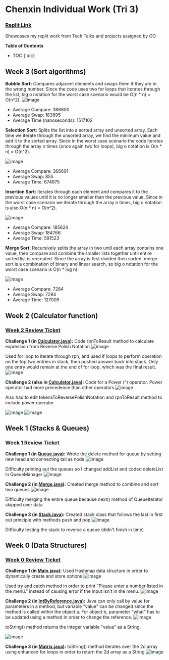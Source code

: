 # Chenxin Individual Work (Tri 3)

### [Replit Link](https://replit.com/@chenxinNi/Chenxin-Individual-Tri-3#Main.java)
Showcases my replit work from Tech Talks and projects assigned by OO

**Table of Contents**
* TOC
{:toc}

## Week 3 (Sort algorithms)
**Bubble Sort:** Compares adjacent elements and swaps them if they are in the wrong number. Since the code uses two for loops that iterates through the list, big o notation for the worst case scenario would be O(n * n) = O(n^2).
![image](https://user-images.githubusercontent.com/55467785/161411460-a2048a66-ee22-4fcf-8afb-874bb1434b34.png)

* Average Compare: 366800
* Average Swap: 183895
* Average Time (nanoseconds): 1517102

**Selection Sort:** Splits the list into a sorted array and unsorted array. Each time we iterate through the unsorted array, we find the minimum value and add it to the sorted array. Since in the worst case scenario the code iterates through the array n times (once again two for loops), big o notation is O(n * n) = O(n^2).

![image](https://user-images.githubusercontent.com/55467785/161411641-f9695d52-b114-4662-b888-c0b6fc2df75b.png)

* Average Compare: 366691
* Average Swap: 855
* Average Time: 674975

**Insertion Sort:** Iterates through each element and compares it to the previous values until it is no longer smaller than the previous value. Since in the worst case scenario we iterate through the array n times, big o notation is also O(n * n) = O(n^2).

![image](https://user-images.githubusercontent.com/55467785/161411896-b155ed06-cd3b-4861-ad45-2603fb9ab1e0.png)

* Average Compare: 185624
* Average Swap: 184766
* Average Time: 581523

**Merge Sort:** Recursively splits the array in two until each array contains one value, then compare and combine the smaller lists together until entire sorted list is recreated. Since the array is first divided then sorted, merge sort is a combination of binary and linear search, so big o notation for the worst case scenario is O(n * log n)

![image](https://user-images.githubusercontent.com/55467785/161412313-8cb07522-4916-4e2f-b430-db0568720d5a.png)

* Average Compare: 7284
* Average Swap: 7284
* Average Time: 127009


## Week 2 (Calculator function)
### [Week 2 Review Ticket](https://github.com/dsblack0/stickers_for_charity/issues/31)
**Challenge 1 (in [Calculator.java](https://github.com/chenxin-chex/Chenxin-Individual-Tri-3/blob/main/Calculator.java)):** Code rpnToResult method to calculate expression from Reverse Polish Notation
![image](https://user-images.githubusercontent.com/55467785/159758977-cc09ea7e-4cae-46d9-b3b2-93063a072ec1.png)

Used for loop to iterate through rpn, and used if loops to perform operation on the top two entries in stack, then pushed answer back into stack. Only one entry would remain at the end of for loop, which was the final result.
![image](https://user-images.githubusercontent.com/55467785/159759356-a550a504-c3e9-4ed0-8c1c-c1b97b153ccc.png)

**Challenge 2 (also in [Calculator.java](https://github.com/chenxin-chex/Chenxin-Individual-Tri-3/blob/main/Calculator.java)):** Code for a Power (^) operator. Power operator had more precedence than other operators
![image](https://user-images.githubusercontent.com/55467785/159759616-504784fc-7ea4-4c40-ba7a-708fc45f1306.png)

Also had to edit tokensToReversePolishNotation and rpnToResult method to include power operator

![image](https://user-images.githubusercontent.com/55467785/159759889-1a74d637-7a70-46bd-a140-8d885de48e4b.png)
![image](https://user-images.githubusercontent.com/55467785/159759966-f5134614-72aa-479f-9654-83d4014e9848.png)



## Week 1 (Stacks & Queues)
### [Week 1 Review Ticket](https://github.com/dsblack0/stickers_for_charity/issues/25)
**Challenge 1 (in [Queue.java](https://github.com/chenxin-chex/Chenxin-Individual-Tri-3/blob/main/Queue.java)):** Wrote the delete method for queue by setting new head and connecting tail as node
![image](https://user-images.githubusercontent.com/55467785/159210357-d386662c-11a0-422a-8350-f6254b351abb.png)

Difficulty printing out the queues so I changed addList and coded deleteList in QueueManager
![image](https://user-images.githubusercontent.com/55467785/159210432-d663ba19-99bf-444e-8e99-8282b87164a4.png)

**Challenge 2 (in [Merge.java](https://github.com/chenxin-chex/Chenxin-Individual-Tri-3/blob/main/Merge.java)):** Created merge method to combine and sort two queues
![image](https://user-images.githubusercontent.com/55467785/159210541-bc82d51d-ffb7-4b70-bdc3-6e977023f36e.png)

Difficulty merging the entire queue because next() method of QueueIterator skipped over data

**Challenge 3 (in [Stack.java](https://github.com/chenxin-chex/Chenxin-Individual-Tri-3/blob/main/Stack.java)):** Created stack class that follows the last in first out principle with methods push and pop
![image](https://user-images.githubusercontent.com/55467785/159310977-d9a734b7-191a-4739-abbd-c4bc3ac9db84.png)

Difficulty testing the stack to reverse a queue (didn't finish in time)

## Week 0 (Data Structures)
### [Week 0 Review Ticket](https://github.com/dsblack0/stickers_for_charity/issues/7)
**Challenge 1 (in [Main.java](https://github.com/chenxin-chex/Chenxin-Individual-Tri-3/blob/main/Main.java)):** Used Hashmap data structure in order to dynamically create and store options
![image](https://user-images.githubusercontent.com/55467785/157779995-8f406ebd-3960-4d6b-9cdf-80e657933eb1.png)

Used try and catch method in order to print "Please enter a number listed in the menu." instead of causing error if the input isn't in the menu.
![image](https://user-images.githubusercontent.com/55467785/157780152-1a89eac2-dab1-4117-9f7e-3e978c610a05.png)


**Challenge 2 (in [IntByReference.java](https://github.com/chenxin-chex/Chenxin-Individual-Tri-3/blob/main/IntByReference.java)):** Java can only call by value for parameters in a method, but variable "value" can be changed since the method is called within the object a. For object b, parameter "what" has to be updated using a method in order to change the reference.
![image](https://user-images.githubusercontent.com/55467785/157780670-780ed04d-6741-4f2e-8564-3b29eabe281f.png)

toString() method returns the integer variable "value" as a String.

![image](https://user-images.githubusercontent.com/55467785/157780832-f088b41c-d207-473b-8071-6199aaf2c66c.png)


**Challenge 3 (in [Matrix.java](https://github.com/chenxin-chex/Chenxin-Individual-Tri-3/blob/main/Matrix.java)):** toString() method iterates over the 2d array using enhanced for loops in order to return the 2d array as a String
![image](https://user-images.githubusercontent.com/55467785/157781193-e37b078f-9e58-4958-926c-c1c7531a7b1a.png)

